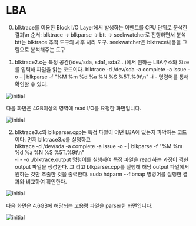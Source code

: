 # LBA
0. blktrace를 이용한 Block I/O Layer에서 발생하는 이벤트를 CPU 단위로 분석한 결과\n
   순서: blktrace -> blkparse -> btt -> seekwatcher로 진행하면서 분석
   btt는 blktrace 추적 도구의 사후 처리 도구. seekwatcher은 blktrace내용을 그림으로 분석해주는 도구

1. blktrace2.c는 특정 공간(/dev/sda, sda1, sda2...)에서 원하는 LBA주소와 Size를 입력해 파일을 읽는 코드이다.
   blktrace -d /dev/sda -a complete -a issue -o - | blkparse -f "%M %m %d %a %N %S %5T.%9t\n" -i -
   명령어를 통해 확인할 수 있다.
   
![initial](https://user-images.githubusercontent.com/43363576/75087592-9eb69a80-5585-11ea-882c-b537d9539c08.png)

   다음 화면은 4GB이상의 영역에 read I/O를 요청한 화면입니다.

![initial](https://user-images.githubusercontent.com/43363576/75654787-d3240800-5ca3-11ea-9b82-c12ab9267210.png)

2. blktrace3.c와 blkparser.cpp는 특정 파일이 어떤 LBA에 있는지 파악하는 코드이다. 먼저 blktrace3.c를 실행하고              
   blktrace -d /dev/sda -a      complete -a issue -o - | blkparse -f "%M %m %d %a %N %S %5T.%9t\n"  
   -i - -o ./blktrace.output 명령어를 실행하여 특정 파일을 read    하는 과정이 찍힌 output 파일을 생성한다. 그
   리고 blkparser.cpp를 실행해 해당 output 파일에서 원하는 것만 추출한 것을 출력한다.
   sudo hdparm --fibmap 명령어를 실행한 결과와 비교하여 확인한다.
 
![initial](https://user-images.githubusercontent.com/43363576/75087525-ceb16e00-5584-11ea-8e4f-97022db7dea9.png)

   다음 화면은 4.6GB에 해당되는 고용량 파일을 parser한 화면입니다.
   
![initial](https://user-images.githubusercontent.com/43363576/75652168-bab0ef00-5c9d-11ea-92fb-6328ef08f159.png)

